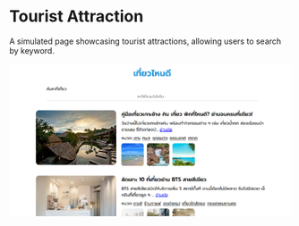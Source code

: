 # Tourist Attraction

A simulated page showcasing tourist attractions, allowing users to search by keyword.

![readmepic](./client/public/preview.png)
